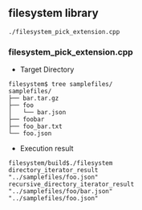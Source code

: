 ## filesystem library 

```
./filesystem_pick_extension.cpp
```


### filesystem_pick_extension.cpp

- Target Directory

```
filesystem$ tree samplefiles/
samplefiles/
├── bar.tar.gz
├── foo
│   └── bar.json
├── foobar
├── foo_bar.txt
└── foo.json
```

- Execution result

```
filesystem/build$./filesystem 
directory_iterator_result
"../samplefiles/foo.json"
recursive_directory_iterator_result
"../samplefiles/foo/bar.json"
"../samplefiles/foo.json"
```